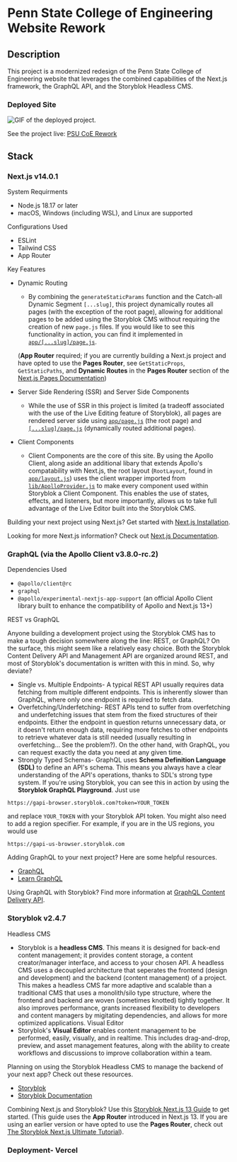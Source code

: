 # Penn State College of Engineering Website Rework

## Description

This project is a modernized redesign of the Penn State College of Engineering website that leverages the 
combined capabilities of the Next.js framework, the GraphQL API, and the Storyblok Headless CMS.

### Deployed Site

![GIF of the deployed project.](./public/chrome-capture-2023-11-14.gif)

See the project live: [PSU CoE Rework](https://psu-coe-rework.vercel.app)

## Stack

### Next.js v14.0.1

System Requirments
- Node.js 18.17 or later
- macOS, Windows (including WSL), and Linux are supported

Configurations Used
- ESLint
- Tailwind CSS
- App Router

Key Features
- Dynamic Routing
  - By combining the `generateStaticParams` function and the Catch-all Dynamic Segment `[...slug]`, 
  this project dynamically routes all pages (with the exception of the root page), allowing for additional 
  pages to be added using the Storyblok CMS without requiring the creation of new `page.js` files. If you 
  would like to see this functionality in action, you can find it implemented in [`app/[...slug]/page.js`](./app/[...slug]/page.js).

  (**App Router** required; if you are currently building a Next.js project and have opted to use the 
  **Pages Router**, see `GetStaticProps`, `GetStaticPaths`, and **Dynamic Routes** in the **Pages Router** 
  section of the [Next.js Pages Documentation](https://nextjs.org/docs/pages/building-your-application))
- Server Side Rendering (SSR) and Server Side Components
  - While the use of SSR in this project is limited (a tradeoff associated with the use of the Live Editing feature of Storyblok), 
  all pages are rendered server side using [`app/page.js`](./app/page.js) (the root page) and [`[...slug]/page.js`](./app/[...slug]/page.js) 
  (dynamically routed additional pages).
- Client Components
  - Client Components are the core of this site. By using the Apollo Client, along aside an additional libary that extends Apollo's compatability 
  with Next.js, the root layout (`RootLayout`, found in [`app/layout.js`](./app/layout.js)) uses the client wrapper imported from 
  [`lib/ApolloProvider.js`](./lib/ApolloProvider.js) to make every component used within Storyblok a Client Component. This enables the use of 
  states, effects, and listeners, but more importantly, allows us to take full advantage of the Live Editor built into the Storyblok CMS.

Building your next project using Next.js? Get started with [Next.js Installation](https://nextjs.org/docs/getting-started/installation).

Looking for more Next.js information? Check out [Next.js Documentation](https://nextjs.org/docs).

### GraphQL (via the Apollo Client v3.8.0-rc.2)

Dependencies Used
- `@apollo/client@rc`
- `graphql`
- `@apollo/experimental-nextjs-app-support` (an official Apollo Client library built to enhance the compatibility of Apollo and Next.js 13+)

REST vs GraphQL

Anyone building a development project using the Storyblok CMS has to make a tough decision somewhere along the line: REST, or GraphQL? On the surface, 
this might seem like a relatively easy choice. Both the Storyblok Content Delivery API and Management API are organized around REST, and most of Storyblok's
documentation is written with this in mind. So, why deviate?
- Single vs. Multiple Endpoints- A typical REST API usually requires data fetching from multiple different endpoints. This is inherently slower than GraphQL, 
where only one endpoint is required to fetch data.
- Overfetching/Underfetching- REST APIs tend to suffer from overfetching and underfetching issues that stem from the fixed structures of their endpoints.
Either the endpoint in question returns unnecessary data, or it doesn't return enough data, requiring more fetches to other endpoints to retrieve whatever data is 
still needed (usually resulting in overfetching... See the problem?). On the other hand, with GraphQL, you can request exactly the data you need at any given time.
- Strongly Typed Schemas- GraphQL uses **Schema Definition Language (SDL)** to define an API's schema. This means you always have a clear understanding of the API's 
operations, thanks to SDL's strong type system. If you're using Storyblok, you can see this in action by using the **Storyblok GraphQL Playground**. Just use
```
https://gapi-browser.storyblok.com?token=YOUR_TOKEN
```
and replace `YOUR_TOKEN` with your Storyblok API token. You might also need to add a region specifier. For example, if you are in the US regions, you would use
```
https://gapi-us-browser.storyblok.com
```

Adding GraphQL to your next project? Here are some helpful resources.
- [GraphQL](https://graphql.org/)
- [Learn GraphQL](https://www.howtographql.com/)

Using GraphQL with Storyblok? Find more information at [GraphQL Content Delivery API](https://www.storyblok.com/docs/graphql-api).

### Storyblok v2.4.7

Headless CMS
- Storyblok is a **headless CMS**. This means it is designed for back-end content management; it provides content storage, a content creator/manager interface, and access 
to your chosen API. A headless CMS uses a decoupled architecture that seperates the frontend (design and development) and the backend (content management) of a project. 
This makes a headless CMS far more adaptive and scalable than a traditional CMS that uses a monolith/silo type structure, where the frontend and backend are woven 
(sometimes knotted) tightly together. It also improves performance, grants increased flexibility to developers and content managers by migitating dependencies, and allows 
for more optimized applications.
Visual Editor
- Storyblok's **Visual Editor** enables content management to be performed, easily, visually, and in realtime. This includes drag-and-drop, preview, and asset management 
features, along with the ability to create workflows and discussions to improve collaboration within a team.

Planning on using the Storyblok Headless CMS to manage the backend of your next app? Check out these resources.
- [Storyblok](https://www.storyblok.com/)
- [Storyblok Documentation](https://www.storyblok.com/docs/guide/introduction)

Combining Next.js and Storyblok? Use this [Storyblok Next.js 13 Guide](https://www.storyblok.com/tp/nextjs-headless-cms-ultimate-tutorial) to get started. (This guide uses 
the **App Router** introduced in Next.js 13. If you are using an earlier version or have opted to use the **Pages Router**, check out [The Storyblok Next.js Ultimate Tutorial](https://www.storyblok.com/tp/nextjs-headless-cms-ultimate-tutorial)).


### Deployment- Vercel